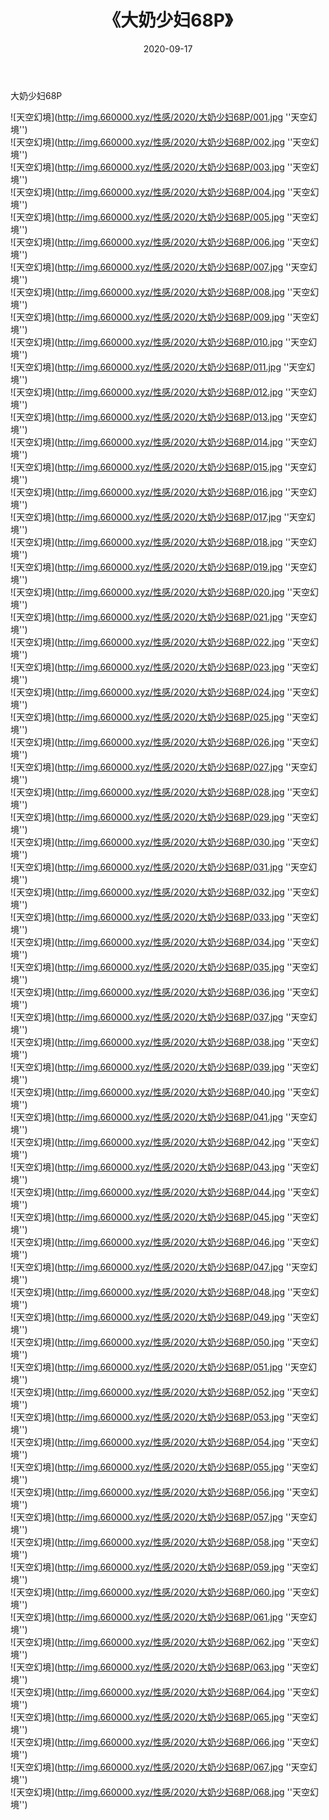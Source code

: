 ﻿---
layout: post
title:  《大奶少妇68P》
date:   2020-09-17
img: http://img.660000.xyz/性感/2020/大奶少妇68P/000.jpg
categories: [美女, 性感, 泳衣]
---

大奶少妇68P



![天空幻境](http://img.660000.xyz/性感/2020/大奶少妇68P/001.jpg ''天空幻境'') <br>
![天空幻境](http://img.660000.xyz/性感/2020/大奶少妇68P/002.jpg ''天空幻境'') <br>
![天空幻境](http://img.660000.xyz/性感/2020/大奶少妇68P/003.jpg ''天空幻境'') <br>
![天空幻境](http://img.660000.xyz/性感/2020/大奶少妇68P/004.jpg ''天空幻境'') <br>
![天空幻境](http://img.660000.xyz/性感/2020/大奶少妇68P/005.jpg ''天空幻境'') <br>
![天空幻境](http://img.660000.xyz/性感/2020/大奶少妇68P/006.jpg ''天空幻境'') <br>
![天空幻境](http://img.660000.xyz/性感/2020/大奶少妇68P/007.jpg ''天空幻境'') <br>
![天空幻境](http://img.660000.xyz/性感/2020/大奶少妇68P/008.jpg ''天空幻境'') <br>
![天空幻境](http://img.660000.xyz/性感/2020/大奶少妇68P/009.jpg ''天空幻境'') <br>
![天空幻境](http://img.660000.xyz/性感/2020/大奶少妇68P/010.jpg ''天空幻境'') <br>
![天空幻境](http://img.660000.xyz/性感/2020/大奶少妇68P/011.jpg ''天空幻境'') <br>
![天空幻境](http://img.660000.xyz/性感/2020/大奶少妇68P/012.jpg ''天空幻境'') <br>
![天空幻境](http://img.660000.xyz/性感/2020/大奶少妇68P/013.jpg ''天空幻境'') <br>
![天空幻境](http://img.660000.xyz/性感/2020/大奶少妇68P/014.jpg ''天空幻境'') <br>
![天空幻境](http://img.660000.xyz/性感/2020/大奶少妇68P/015.jpg ''天空幻境'') <br>
![天空幻境](http://img.660000.xyz/性感/2020/大奶少妇68P/016.jpg ''天空幻境'') <br>
![天空幻境](http://img.660000.xyz/性感/2020/大奶少妇68P/017.jpg ''天空幻境'') <br>
![天空幻境](http://img.660000.xyz/性感/2020/大奶少妇68P/018.jpg ''天空幻境'') <br>
![天空幻境](http://img.660000.xyz/性感/2020/大奶少妇68P/019.jpg ''天空幻境'') <br>
![天空幻境](http://img.660000.xyz/性感/2020/大奶少妇68P/020.jpg ''天空幻境'') <br>
![天空幻境](http://img.660000.xyz/性感/2020/大奶少妇68P/021.jpg ''天空幻境'') <br>
![天空幻境](http://img.660000.xyz/性感/2020/大奶少妇68P/022.jpg ''天空幻境'') <br>
![天空幻境](http://img.660000.xyz/性感/2020/大奶少妇68P/023.jpg ''天空幻境'') <br>
![天空幻境](http://img.660000.xyz/性感/2020/大奶少妇68P/024.jpg ''天空幻境'') <br>
![天空幻境](http://img.660000.xyz/性感/2020/大奶少妇68P/025.jpg ''天空幻境'') <br>
![天空幻境](http://img.660000.xyz/性感/2020/大奶少妇68P/026.jpg ''天空幻境'') <br>
![天空幻境](http://img.660000.xyz/性感/2020/大奶少妇68P/027.jpg ''天空幻境'') <br>
![天空幻境](http://img.660000.xyz/性感/2020/大奶少妇68P/028.jpg ''天空幻境'') <br>
![天空幻境](http://img.660000.xyz/性感/2020/大奶少妇68P/029.jpg ''天空幻境'') <br>
![天空幻境](http://img.660000.xyz/性感/2020/大奶少妇68P/030.jpg ''天空幻境'') <br>
![天空幻境](http://img.660000.xyz/性感/2020/大奶少妇68P/031.jpg ''天空幻境'') <br>
![天空幻境](http://img.660000.xyz/性感/2020/大奶少妇68P/032.jpg ''天空幻境'') <br>
![天空幻境](http://img.660000.xyz/性感/2020/大奶少妇68P/033.jpg ''天空幻境'') <br>
![天空幻境](http://img.660000.xyz/性感/2020/大奶少妇68P/034.jpg ''天空幻境'') <br>
![天空幻境](http://img.660000.xyz/性感/2020/大奶少妇68P/035.jpg ''天空幻境'') <br>
![天空幻境](http://img.660000.xyz/性感/2020/大奶少妇68P/036.jpg ''天空幻境'') <br>
![天空幻境](http://img.660000.xyz/性感/2020/大奶少妇68P/037.jpg ''天空幻境'') <br>
![天空幻境](http://img.660000.xyz/性感/2020/大奶少妇68P/038.jpg ''天空幻境'') <br>
![天空幻境](http://img.660000.xyz/性感/2020/大奶少妇68P/039.jpg ''天空幻境'') <br>
![天空幻境](http://img.660000.xyz/性感/2020/大奶少妇68P/040.jpg ''天空幻境'') <br>
![天空幻境](http://img.660000.xyz/性感/2020/大奶少妇68P/041.jpg ''天空幻境'') <br>
![天空幻境](http://img.660000.xyz/性感/2020/大奶少妇68P/042.jpg ''天空幻境'') <br>
![天空幻境](http://img.660000.xyz/性感/2020/大奶少妇68P/043.jpg ''天空幻境'') <br>
![天空幻境](http://img.660000.xyz/性感/2020/大奶少妇68P/044.jpg ''天空幻境'') <br>
![天空幻境](http://img.660000.xyz/性感/2020/大奶少妇68P/045.jpg ''天空幻境'') <br>
![天空幻境](http://img.660000.xyz/性感/2020/大奶少妇68P/046.jpg ''天空幻境'') <br>
![天空幻境](http://img.660000.xyz/性感/2020/大奶少妇68P/047.jpg ''天空幻境'') <br>
![天空幻境](http://img.660000.xyz/性感/2020/大奶少妇68P/048.jpg ''天空幻境'') <br>
![天空幻境](http://img.660000.xyz/性感/2020/大奶少妇68P/049.jpg ''天空幻境'') <br>
![天空幻境](http://img.660000.xyz/性感/2020/大奶少妇68P/050.jpg ''天空幻境'') <br>
![天空幻境](http://img.660000.xyz/性感/2020/大奶少妇68P/051.jpg ''天空幻境'') <br>
![天空幻境](http://img.660000.xyz/性感/2020/大奶少妇68P/052.jpg ''天空幻境'') <br>
![天空幻境](http://img.660000.xyz/性感/2020/大奶少妇68P/053.jpg ''天空幻境'') <br>
![天空幻境](http://img.660000.xyz/性感/2020/大奶少妇68P/054.jpg ''天空幻境'') <br>
![天空幻境](http://img.660000.xyz/性感/2020/大奶少妇68P/055.jpg ''天空幻境'') <br>
![天空幻境](http://img.660000.xyz/性感/2020/大奶少妇68P/056.jpg ''天空幻境'') <br>
![天空幻境](http://img.660000.xyz/性感/2020/大奶少妇68P/057.jpg ''天空幻境'') <br>
![天空幻境](http://img.660000.xyz/性感/2020/大奶少妇68P/058.jpg ''天空幻境'') <br>
![天空幻境](http://img.660000.xyz/性感/2020/大奶少妇68P/059.jpg ''天空幻境'') <br>
![天空幻境](http://img.660000.xyz/性感/2020/大奶少妇68P/060.jpg ''天空幻境'') <br>
![天空幻境](http://img.660000.xyz/性感/2020/大奶少妇68P/061.jpg ''天空幻境'') <br>
![天空幻境](http://img.660000.xyz/性感/2020/大奶少妇68P/062.jpg ''天空幻境'') <br>
![天空幻境](http://img.660000.xyz/性感/2020/大奶少妇68P/063.jpg ''天空幻境'') <br>
![天空幻境](http://img.660000.xyz/性感/2020/大奶少妇68P/064.jpg ''天空幻境'') <br>
![天空幻境](http://img.660000.xyz/性感/2020/大奶少妇68P/065.jpg ''天空幻境'') <br>
![天空幻境](http://img.660000.xyz/性感/2020/大奶少妇68P/066.jpg ''天空幻境'') <br>
![天空幻境](http://img.660000.xyz/性感/2020/大奶少妇68P/067.jpg ''天空幻境'') <br>
![天空幻境](http://img.660000.xyz/性感/2020/大奶少妇68P/068.jpg ''天空幻境'') <br>